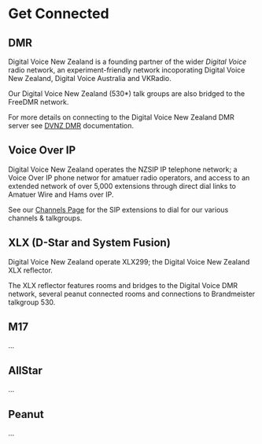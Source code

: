 # Get Connected

## DMR

Digital Voice New Zealand is a founding partner of the wider *Digital Voice* radio network, an experiment-friendly network incoporating Digital Voice New Zealand, Digital Voice Australia and VKRadio.

Our Digital Voice New Zealand (530\*) talk groups are also bridged to the FreeDMR network.

For more details on connecting to the Digital Voice New Zealand DMR server see [DVNZ DMR](dvdmr/index.md) documentation.

## Voice Over IP

Digital Voice New Zealand operates the NZSIP IP telephone network;  a Voice Over IP phone networ for amatuer radio operators, and access to an extended network of over 5,000 extensions through direct dial links to Amatuer Wire and Hams over IP.

See our [Channels Page](channels.md) for the SIP extensions to dial for our various channels &amp; talkgroups.


## XLX (D-Star and System Fusion)

Digital Voice New Zealand operate XLX299; the Digital Voice New Zealand XLX reflector.

The XLX reflector features rooms and bridges to the Digital Voice DMR network, several peanut connected rooms and connections to Brandmeister talkgroup 530.


## M17 

...


## AllStar

...

## Peanut

...

